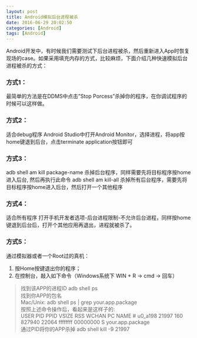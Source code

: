 ```yaml
---
layout: post
title: Android模拟后台进程被杀
date: 2016-06-29 20:02:50
categories: [Android]
tags: [Android]
---
```

Android开发中，有时候我们需要测试下后台进程被杀，然后重新进入App时恢复现场的case。如果采用填充内存的方式，比较麻烦，下面介绍几种快速模拟后台进程被杀的方式：
<!--more-->  

### 方式1：
最简单的方法是在DDMS中点击”Stop Porcess”杀掉你的程序，在你调试程序的时候可以这样做。

### 方式2：
适合debug程序
Android Studio中打开Android Monitor，选择进程，将app按home键退到后台，点击terminate application按钮即可

### 方式3：
adb shell am kill package-name 杀掉后台程序，同样需要先将目标程序按home进入后台, 然后再执行此命令
adb shell am kill-all 杀掉所有后台程序，需要先将目标程序按home进入后台，然后打开一个其他程序

### 方式4：
适合所有程序
打开手机开发者选项-后台进程限制-不允许后台进程，同样按home键退到后台后，打开个其他应用再退出，进程就被杀了。

### 方式5：
通过模拟器或者一个Root过的真机：
1. 按Home按键退出你的程序；
2. 在控制台，敲入如下命令（Windows系统下 WIN + R -> cmd -> 回车）  

> 找到该APP的进程ID adb shell ps   
> 找到你APP的包名   
> Mac/Unix: adb shell ps | grep your.app.package  
> 按照上述命令操作后，看起来是这样子的:   
> USER      PID  PPID  VSIZE  RSS    WCHAN    PC        NAME # u0_a198  21997 160  827940 22064 ffffffff 00000000 S your.app.package  
> 通过PID将你的APP杀掉 adb shell kill -9 21997    